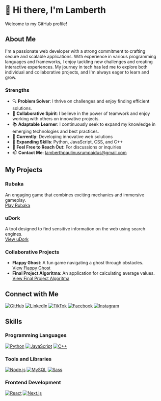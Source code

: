# 👾 Hi there, I'm Lamberth
Welcome to my GitHub profile!

## About Me
I'm a passionate web developer with a strong commitment to crafting secure and scalable applications. With experience in various programming languages and frameworks, I enjoy tackling new challenges and creating interactive experiences. My journey in tech has led me to explore both individual and collaborative projects, and I'm always eager to learn and grow.

### Strengths
- 🔍 **Problem Solver**: I thrive on challenges and enjoy finding efficient solutions.
- 🤝 **Collaborative Spirit**: I believe in the power of teamwork and enjoy working with others on innovative projects.
- 📚 **Adaptable Learner**: I continuously seek to expand my knowledge in emerging technologies and best practices.
- 🔭 **Currently**: Developing innovative web solutions
- 🌱 **Expanding Skills**: Python, JavaScript, CSS, and C++
- 💬 **Feel Free to Reach Out**: For discussions or inquiries
- 📫 **Contact Me**: [lamberthpaulinusrumpaidus@gmail.com](mailto:lamberthpaulinusrumpaidus@gmail.com)

## My Projects
### Rubaka
An engaging game that combines exciting mechanics and immersive gameplay.  
[Play Rubaka](https://lamberthrumpaidus.github.io)

### uDork
A tool designed to find sensitive information on the web using search engines.  
[View uDork](https://github.com/lamberthrumpaidus/uDork)

### Collaborative Projects
- **Flappy Ghost**: A fun game navigating a ghost through obstacles.  
  [View Flappy Ghost](https://github.com/lamberthrumpaidus/FlappyGhost)
- **Final Project Algoritma**: An application for calculating average values.  
  [View Final Project Algoritma](https://github.com/lamberthrumpaidus/FINAL_PROJECT_ALGORITMA)

## Connect with Me
[![GitHub](https://img.shields.io/badge/GitHub-LamberthRumpaidus-blue?style=for-the-badge&logo=github)](https://github.com/LamberthRumpaidus/)
[![LinkedIn](https://img.shields.io/badge/LinkedIn-Lamberth&nbsp;Rumpaidus-blue?style=for-the-badge&logo=linkedin)](https://www.linkedin.com/in/lamberth-rumpaidus-99343a2b4/)
[![TikTok](https://img.shields.io/badge/TikTok-nggakpeduligua-blue?style=for-the-badge&logo=tiktok)](https://www.tiktok.com/@nggakpeduligua/)
[![Facebook](https://img.shields.io/badge/Facebook-Lamberthrumpaidus-blue?style=for-the-badge&logo=facebook)](https://www.facebook.com/lamberthrumpaidus/)
[![Instagram](https://img.shields.io/badge/Instagram-tech_vigilante-blue?style=for-the-badge&logo=instagram)](https://www.instagram.com/tech_vigilante/)

## Skills
### Programming Languages
[![Python](https://img.shields.io/badge/Python-3776AB?style=for-the-badge&logo=python)](https://github.com/lamberthrumpaidus/Python)
[![JavaScript](https://img.shields.io/badge/JavaScript-F7DF1E?style=for-the-badge&logo=javascript)](https://github.com/lamberthrumpaidus/JavaScript)
[![C++](https://img.shields.io/badge/C++-00599C?style=for-the-badge&logo=c%2B%2B)](https://github.com/lamberthrumpaidus/CPP)

### Tools and Libraries
[![Node.js](https://img.shields.io/badge/Node.js-339933?style=for-the-badge&logo=node.js)](https://nodejs.org/)
[![MySQL](https://img.shields.io/badge/MySQL-blue?style=for-the-badge&logo=mysql)](https://www.mysql.com/)
[![Sass](https://img.shields.io/badge/Sass-CC6699?style=for-the-badge&logo=sass)](https://sass-lang.com/)

### Frontend Development
[![React](https://img.shields.io/badge/React-61DAFB?style=for-the-badge&logo=react)](https://reactjs.org/)
[![Next.js](https://img.shields.io/badge/Next.js-000000?style=for-the-badge&logo=next.js)](https://nextjs.org/)
